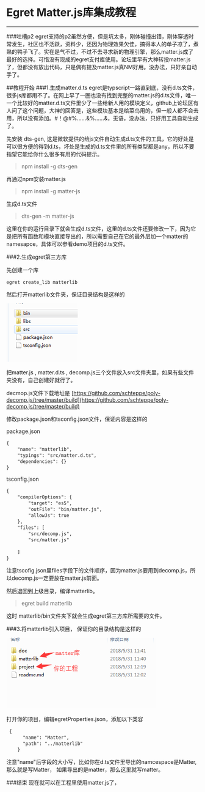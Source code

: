 # Egret Matter.js库集成教程 #

----------
###吐槽p2
egret支持的p2虽然方便，但是坑太多，刚体碰撞出错，刚体穿透时常发生，社区也不活跃，资料少，还因为物理效果欠佳，搞得本人的单子凉了，煮熟的鸭子飞了。实在是气不过，不过不去寻求新的物理引擎，那么matter.js成了最好的选择。可惜没有现成的egret支付库使用。论坛里早有大神转投matter.js了，但都没有放出代码，只是偶有提及matter.js真NM好用。没办法，只好亲自动手了。


##教程开始
###1.生成matter.d.ts
egret是typscript一路直到底，没有d.ts文件，很多js库都用不了。在网上早了一圈也没有找到完整的matter.js的d.ts文件，唯一一个比较好的matter.d.ts文件里少了一些给新人用的模块定义，github上论坛区有人问了这个问题，大神的回答是，这些模块基本是给菜鸟用的，但一般人都不会去用，所以没有添加。#！@#%……&%……&，无语，没办法，只好用工具自动生成了。

先安装 dts-gen, 这是微软提供的给js文件自动生成d.ts文件的工具，它的好处是可以很方便的得到d.ts，坏处是生成的d.ts文件里的所有类型都是any，所以不要指望它能给你什么很多有用的代码提示。

> npm install -g dts-gen

再通过npm安装matter.js
    
> npm install -g matter-js

生成d.ts文件
    
> dts-gen -m matter-js

这里在你的运行目录下就会生成d.ts文件，这里的d.ts文件还要修改一下，因为它是把所有函数和模块直接导出的，所以需要自己在它的最外层加一个matter的namesapce，具体可以参看demo项目的d.ts文件。

###2.生成egret第三方库

先创建一个库

    egret create_lib matterlib

然后打开matterlib文件夹，保证目录结构是这样的

![](/doc/QQ截图20180531114048.png)

把matter.js , matter.d.ts , decomp.js三个文件放入src文件夹里，如果有些文件夹没有，自己创建好就行了。

decmop.js文件下载地址是
[https://github.com/schteppe/poly-decomp.js/tree/master/build](https://github.com/schteppe/poly-decomp.js/tree/master/build)

修改package.json和tsconfig.json文件，保证内容是这样的



package.json
```
{
	"name": "matterlib",
	"typings": "src/matter.d.ts",
	"dependencies": {}
}
```
tsconfig.json
```
{
	"compilerOptions": {
        "target": "es5",
        "outFile": "bin/matter.js",
        "allowJs": true
    },
    "files": [
    	"src/decomp.js",
        "src/matter.js"
        
    ]
}
```
注意tscofig.json里files字段下的文件顺序，因为matter.js要用到decomp.js，所以decomp.js一定要放在matter.js前面。

然后退回到上级目录，编译matterlib。
> egret build matterlib

这时 matterlib/bin文件夹下就会生成egret第三方库所需要的文件。


###3.将matterlib引入项目， 保证你的目录结构是这样的

![](/doc/QQ截图20180531123327.png)

打开你的项目，编辑egretProperties.json，添加以下类容
```
 {
      "name": "Matter",
      "path": "../matterlib"
    }
```
注意"name"后字段的大小写，比如你在d.ts文件里导出的namcespace是Matter,那么就是写Matter， 如果导出的是matter，那么这里就写matter。

###结束
现在就可以在工程里使用matter.js了，

